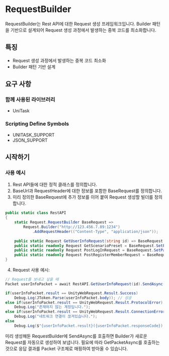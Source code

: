 # RequestBuilder

RequestBuilder는 Rest API에 대한 Request 생성 프레임워크입니다. Builder 패턴을 기반으로 설계되어 Request 생성 과정에서 발생하는 중복 코드를 최소화합니다.

## 특징

- Request 생성 과정에서 발생하는 중복 코드 최소화
- Builder 패턴 기반 설계

## 요구 사항

### 함께 사용된 라이브러리
- UniTask

### Scripting Define Symbols
- UNITASK_SUPPORT
- JSON_SUPPORT

## 시작하기

### 사용 예시

1. Rest API들에 대한 정적 클래스를 정의합니다.
2. BaseUrl과 RequestHeader에 대한 정보를 포함한 BaseRequest를 정의합니다.
3. 미리 정의한 BaseRequest에 추가 정보를 이어 붙여 Request 생성할 빌더를 정의합니다.

```csharp
public static class RestAPI
{
    static Request.RequestBuilder BaseRequest =>
        Request.Builder("http://123.456.7.89:1234")
            .AddRequestHeader(("Content-Type", "application/json"));
    
    public static Request GetUserInfoRequest(string id) => BaseRequest.SetPath($"user/{id}").ToGetRequest();
    public static readonly Request GetScenarioPreset = BaseRequest.SetPath("scenario/preset").ToGetRequest();
    public static readonly Request PostLogInRequest = BaseRequest.SetPath("auth/login").ToPostRequest();
    public static readonly Request PostRegisterMemberRequest = BaseRequest.SetPath("auth/register/member").ToPostRequest();
}
```

4. Request 사용 예시:

```csharp
// Request를 보내고 싶을 때
Packet userInfoPacket = await RestAPI.GetUserInfoRequest(id).SendAsync().GetPacketAsync();

if(userInfoPacket.result == UnityWebRequest.Result.Success) 
    Debug.Log(JToken.Parse(userInfoPacket.body)); // 성공
else if(userInfoPacket.result == UnityWebRequest.Result.ProtocolError)
    Debug.Log("존재하지 않는 계정입니다.");
else if(userInfoPacket.result == UnityWebRequest.Result.ConnectionError)
    Debug.Log("네트워크 연결이 끊겨있습니다.");
else 
    Debug.Log($"{userInfoPacket.result}({userInfoPacket.responseCode}) : {userInfoPacket.error}");
```

미리 생성해둔 RequestBuilder에 SendAsync를 호출하면 Builder가 새로운 Request를 자동으로 생성하여 보냅니다. 필요에 따라 GetPacketAsync를 호출하는 것으로 응답 결과를 Packet 구조체로 매핑하여 받아올 수 있습니다.

